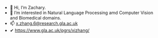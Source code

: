 - 👋 Hi, I’m Zachary.
- 👀 I’m interested in Natural Language Processing amd Computer Vision and Biomedical domains.
- 📫 x.zhang.6@research.gla.ac.uk
- ✔ https://www.gla.ac.uk/pgrs/xizhang/

<!---
ZacharyZhang-2022/ZacharyZhang-2022 is a ✨ special ✨ repository because its `README.md` (this file) appears on your GitHub profile.
You can click the Preview link to take a look at your changes.
--->
